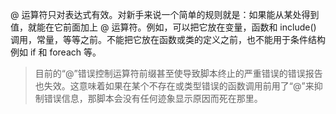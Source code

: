 
@ 运算符只对表达式有效。对新手来说一个简单的规则就是：如果能从某处得到值，就能在它前面加上 @ 运算符。例如，可以把它放在变量，函数和 include() 调用，常量，等等之前。不能把它放在函数或类的定义之前，也不能用于条件结构例如 if 和 foreach 等。

> 目前的“@”错误控制运算符前缀甚至使导致脚本终止的严重错误的错误报告也失效。这意味着如果在某个不存在或类型错误的函数调用前用了“@”来抑制错误信息，那脚本会没有任何迹象显示原因而死在那里。


